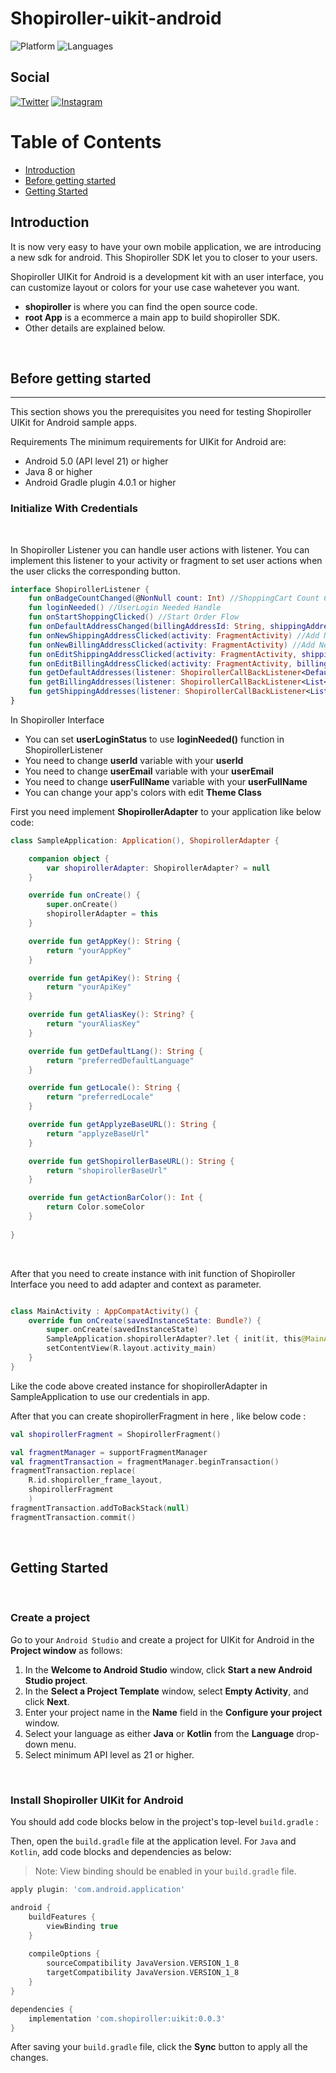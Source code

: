 # Shopiroller-uikit-android


![Platform](https://img.shields.io/badge/platform-Android-orange.svg)
![Languages](https://img.shields.io/badge/language-Kotlin-orange.svg)
<br>

Social
---

[![Twitter](https://img.shields.io/badge/Twitter-1DA1F2?style=for-the-badge&logo=twitter&logoColor=white)](https://twitter.com/shopiroller)
[![Instagram](https://img.shields.io/badge/Instagram-E4405F?style=for-the-badge&logo=instagram&logoColor=white)](https://www.instagram.com/shopiroller/)




Table of Contents
===
<!--ts-->
   * [Introduction](#introduction) 
   * [Before getting started](#before-getting-started)
   * [Getting Started](#getting-started)

<!--te-->

## Introduction

It is now very easy to have your own mobile application, we are introducing a new sdk for android. This Shopiroller SDK let you to closer to your users. 

Shopiroller UIKit for Android is a development kit with an user interface, you can customize layout or colors for your use case wahetever you want.

- **shopiroller** is where you can find the open source code.
- **root App** is a ecommerce a main app to build shopiroller SDK.
- Other details are explained below.

<br />

## Before getting started
---

This section shows you the prerequisites you need for testing Shopiroller UIKit for Android sample apps.

Requirements
The minimum requirements for UIKit for Android are:

* Android 5.0 (API level 21) or higher
* Java 8 or higher
* Android Gradle plugin 4.0.1 or higher

### Initialize With Credentials
<br>

In Shopiroller Listener you can handle user actions with listener. You can implement this listener to your activity or fragment to set user actions when the user clicks the corresponding button.

```kotlin
interface ShopirollerListener {
    fun onBadgeCountChanged(@NonNull count: Int) //ShoppingCart Count Changed
    fun loginNeeded() //UserLogin Needed Handle
    fun onStartShoppingClicked() //Start Order Flow
    fun onDefaultAddressChanged(billingAddressId: String, shippingAddressId: String) //Set Default Address
    fun onNewShippingAddressClicked(activity: FragmentActivity) //Add New Shipping Address
    fun onNewBillingAddressClicked(activity: FragmentActivity) //Add New Billing Address
    fun onEditShippingAddressClicked(activity: FragmentActivity, shippingAddress: UserShippingAddressModel) //Edit Shippinh Address
    fun onEditBillingAddressClicked(activity: FragmentActivity, billingAddressModel: UserBillingAddressModel) //Edit Billing Address
    fun getDefaultAddresses(listener: ShopirollerCallBackListener<DefaultAddressList>) //Get User's default address list
    fun getBillingAddresses(listener: ShopirollerCallBackListener<List<UserBillingAddressModel>>) //Get User's Billing Address List
    fun getShippingAddresses(listener: ShopirollerCallBackListener<List<UserShippingAddressModel>>) //Get User's Shipping Address List
}
```

In Shopiroller Interface 
* You can set **userLoginStatus** to use **loginNeeded()** function in ShopirollerListener
* You need to change **userId** variable with your **userId**
* You need to change **userEmail** variable with your **userEmail**
* You need to change **userFullName** variable with your **userFullName**
* You can change your app's colors with edit **Theme Class**

First you need implement **ShopirollerAdapter** to your application like below code:

```kotlin
class SampleApplication: Application(), ShopirollerAdapter {

    companion object {
        var shopirollerAdapter: ShopirollerAdapter? = null
    }

    override fun onCreate() {
        super.onCreate()
        shopirollerAdapter = this
    }

    override fun getAppKey(): String {
        return "yourAppKey"
    }

    override fun getApiKey(): String {
        return "yourApiKey"
    }

    override fun getAliasKey(): String? {
        return "yourAliasKey"
    }

    override fun getDefaultLang(): String {
        return "preferredDefaultLanguage"
    }

    override fun getLocale(): String {
        return "preferredLocale"
    }

    override fun getApplyzeBaseURL(): String {
        return "applyzeBaseUrl"
    }

    override fun getShopirollerBaseURL(): String {
        return "shopirollerBaseUrl"
    }

    override fun getActionBarColor(): Int {
        return Color.someColor
    }
    
}
```

<br>

After that you need to create instance with init function of Shopiroller Interface you need to add adapter and context as parameter.

```kotlin

class MainActivity : AppCompatActivity() {
    override fun onCreate(savedInstanceState: Bundle?) {
        super.onCreate(savedInstanceState)
        SampleApplication.shopirollerAdapter?.let { init(it, this@MainActivity) } //We created instance of Shopiroller Interface
        setContentView(R.layout.activity_main)
    }
}
```
Like the code above created instance for shopirollerAdapter in SampleApplication to use our credentials in app.

After that you can create shopirollerFragment in here , like below code : 

```kotlin
val shopirollerFragment = ShopirollerFragment()

val fragmentManager = supportFragmentManager
val fragmentTransaction = fragmentManager.beginTransaction()
fragmentTransaction.replace(
    R.id.shopiroller_frame_layout,
    shopirollerFragment
    )
fragmentTransaction.addToBackStack(null)
fragmentTransaction.commit()
```

<br>

## Getting Started
<br>

### Create a project

Go to your `Android Studio` and create a project for UIKit for Android in the **Project window** as follows:

1. In the **Welcome to Android Studio** window, click **Start a new Android Studio project**.
2. In the **Select a Project Template** window, select **Empty Activity**, and click **Next**.
3. Enter your project name in the **Name** field in the **Configure your project** window.
4. Select your language as either **Java** or **Kotlin** from the **Language** drop-down menu.
6. Select minimum API level as 21 or higher.
<br>

### Install Shopiroller UIKit for Android

You should add code blocks below in the project's top-level `build.gradle` :

Then, open the `build.gradle` file at the application level. For `Java` and `Kotlin`, add code blocks and dependencies as below:

> Note: View binding should be enabled in your `build.gradle` file.

```gradle
apply plugin: 'com.android.application'

android {    
    buildFeatures {
        viewBinding true
    }
    
    compileOptions {
        sourceCompatibility JavaVersion.VERSION_1_8
        targetCompatibility JavaVersion.VERSION_1_8
    }
}

dependencies {
    implementation 'com.shopiroller:uikit:0.0.3'
}
```

After saving your `build.gradle` file, click the **Sync** button to apply all the changes. 

<br />

